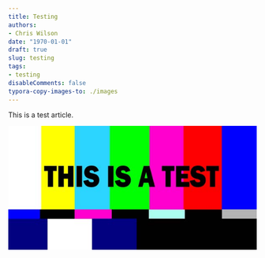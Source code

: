 ```yaml
---
title: Testing
authors:
- Chris Wilson
date: "1970-01-01"
draft: true
slug: testing
tags:
- testing
disableComments: false
typora-copy-images-to: ./images
---
```


This is a test article.

![test](images/test.jpeg "Here is a title.")
